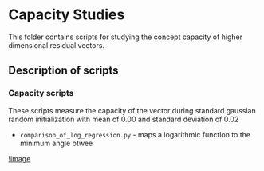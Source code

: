 # Capacity Studies

This folder contains scripts for studying the concept capacity of higher
dimensional residual vectors.

##  Description of scripts

### Capacity scripts

These scripts measure the capacity of the vector during standard gaussian random
initialization with mean of 0.00 and standard deviation of 0.02

- `comparison_of_log_regression.py` - maps a logarithmic function to the
  minimum angle btwee

[!image](./images/angle_distribution_log_comparison.png)

